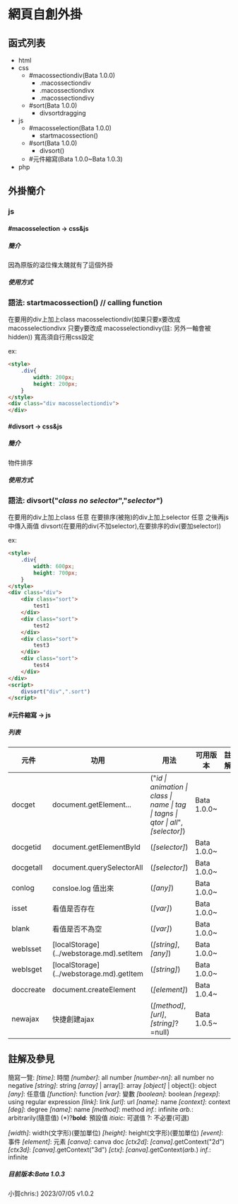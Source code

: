 # 網頁自創外掛

## 函式列表

- html
- css
  - #macossectiondiv(Bata 1.0.0)
    - .macossectiondiv
    - .macossectiondivx
    - .macossectiondivy
  - #sort(Bata 1.0.0)
    - divsortdragging
- js
  - #macosselection(Bata 1.0.0)
    - startmacossection()
  - #sort(Bata 1.0.0)
    - divsort()
  - #元件縮寫(Bata 1.0.0~Bata 1.0.3)
- php

## 外掛簡介

### js

#### #macosselection -> css&js

##### 簡介
因為原版的溢位條太醜就有了這個外掛

##### 使用方式
### 語法: startmacossection() // calling function
在要用的div上加上class macosselectiondiv(如果只要x要改成 macosselectiondivx 只要y要改成 macosselectiondivy(註: 另外一軸會被hidden))
寬高須自行用css設定

ex:
```html
<style>
    .div{
        width: 200px;
        height: 200px;
    }
</style>
<div class="div macosselectiondiv">
</div>
```

#### #divsort -> css&js
##### 簡介
物件排序

##### 使用方式
### 語法: divsort("*class no selector*","*selector*")
在要用的div上加上class 任意
在要排序(被拖)的div上加上selector 任意
之後再js中傳入兩值  divsort(在要用的div(不加selector),在要排序的div(要加selector))

ex:
```html
<style>
    .div{
        width: 600px;
        height: 700px;
    }
</style>
<div class="div">
    <div class="sort">
        test1
    </div>
    <div class="sort">
        test2
    </div>
    <div class="sort">
        test3
    </div>
    <div class="sort">
        test4
    </div>
</div>
<script>
    divsort("div",".sort")
</script>
```

#### #元件縮寫 -> js
##### 列表
| 元件 | 功用 | 用法 | 可用版本 | 註解 |
| ----- | ----- | ----- | ----- | ----- |
| docget | document.getElement... | ("*id \| animation \| class \| name \| tag \| tagns \| qtor \| all*",*\[selector\]*) | Bata 1.0.0~ | |
| docgetid | document.getElementById | (*\[selector\]*) | Bata 1.0.0~ | |
| docgetall | document.querySelectorAll | (*\[selector\]*) | Bata 1.0.0~ | |
| conlog | consloe.log 值出來 | (*\[any\]*) | Bata 1.0.0~ | |
| isset | 看值是否存在 | (*\[var\]*) | Bata 1.0.0~ | |
| blank | 看值是否不為空 | (*\[var\]*) | Bata 1.0.0~ | |
| weblsset | \[localStorage\](../webstorage.md).setItem | (*\[string\]*,*\[any\]*) | Bata 1.0.0~ | |
| weblsget | \[localStorage\](../webstorage.md).getItem | (*\[string\]*) | Bata 1.0.0~ | |
| doccreate | document.createElement | (*\[element\]*) | Bata 1.0.4~ | |
| newajax | 快捷創建ajax | (*\[method\]*,*\[url\]*,*\[string\]*?=null) | Bata 1.0.5~ | |

## 註解及參見

簡寫一覽:
*\[time\]*: 時間
*\[number\]*: all number
*\[number-nn\]*: all number no negative
*\[string\]*: string
*\[array\]* \| array\[\]: array
*\[object\]* \| object\{\}: object
*\[any\]*: 任意值
*\[function\]*: function
*\[var\]*: 變數
*\[boolean\]*: boolean
*\[regexp\]*: using regular expression
*\[link\]*: link
*\[url\]*: url
*\[name\]*: name
*\[context\]*: context
*\[deg\]*: degree
*\[name\]*: name
*\[method\]*: method
*inf.*: infinite
*arb.*: arbitrarily(隨意值)
(\*)?**bold**: 預設值
*itiaic*: 可選值
?: 不必要(可選)

*\[width\]*: width(文字形)(要加單位)
*\[height\]*: height(文字形)(要加單位)
*\[event\]*: 事件
*\[element\]*: 元素
*\[canva\]*: canva doc
*\[ctx2d\]*: *\[canva\]*.getContext("2d")
*\[ctx3d\]*: *\[canva\]*.getContext("3d")
*\[ctx\]*: *\[canva\]*.getContext(*arb.*)
*inf.*: infinite

##### 目前版本:Bata 1.0.3

小賀chris:) 2023/07/05 v1.0.2